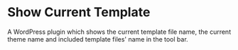 Show Current Template
==========

A WordPress plugin which shows the current template file name, the current theme name and included template files' name in the tool bar.